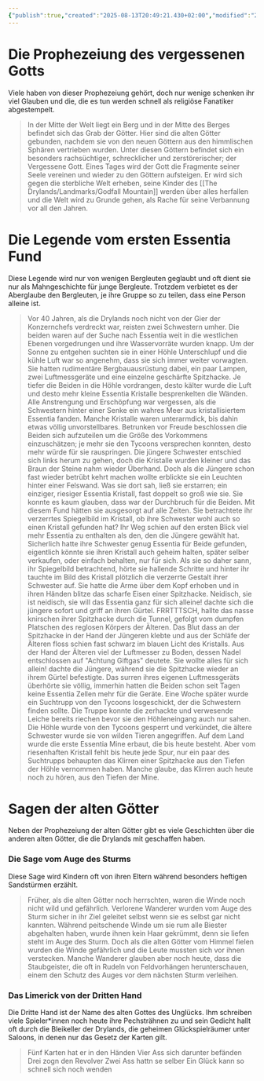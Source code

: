 ```yaml
---
{"publish":true,"created":"2025-08-13T20:49:21.430+02:00","modified":"2025-08-24T01:37:44.261+02:00","cssclasses":""}
---
```



# Die Prophezeiung des vergessenen Gotts
Viele haben von dieser Prophezeiung gehört, doch nur wenige schenken ihr viel Glauben und die, die es tun werden schnell als religiöse Fanatiker abgestempelt.
>In der Mitte der Welt liegt ein Berg und in der Mitte des Berges befindet sich das Grab der Götter. Hier sind die alten Götter gebunden, nachdem sie von den neuen Göttern aus den himmlischen Sphären vertrieben wurden. Unter diesen Göttern befindet sich ein besonders rachsüchtiger, schrecklicher und zerstörerischer; der Vergessene Gott. Eines Tages wird der Gott die Fragmente seiner Seele vereinen und wieder zu den Göttern aufsteigen. Er wird sich gegen die sterbliche Welt erheben, seine Kinder des [[The Drylands/Landmarks/Godfall Mountain]] werden über alles herfallen und die Welt wird zu Grunde gehen, als Rache für seine Verbannung vor all den Jahren.
# Die Legende vom ersten Essentia Fund
Diese Legende wird nur von wenigen Bergleuten geglaubt und oft dient sie nur als Mahngeschichte für junge Bergleute. Trotzdem verbietet es der Aberglaube den Bergleuten, je ihre Gruppe so zu teilen, dass eine Person alleine ist.
>Vor 40 Jahren, als die Drylands noch nicht von der Gier der Konzernchefs verdreckt war, reisten zwei Schwestern umher. Die beiden waren auf der Suche nach Essentia weit in die westlichen Ebenen vorgedrungen und ihre Wasservorräte wurden knapp. Um der Sonne zu entgehen suchten sie in einer Höhle Unterschlupf und die kühle Luft war so angenehm, dass sie sich immer weiter vorwagten. Sie hatten rudimentäre Bergbauausrüstung dabei, ein paar Lampen, zwei Luftmessgeräte und eine einzelne geschärfte Spitzhacke. 
> Je tiefer die Beiden in die Höhle vordrangen, desto kälter wurde die Luft und desto mehr kleine Essentia Kristalle besprenkelten die Wänden. Alle Anstrengung und Erschöpfung war vergessen, als die Schwestern hinter einer Senke ein wahres Meer aus kristallisiertem Essentia fanden. Manche Kristalle waren unterarmdick, bis dahin etwas völlig unvorstellbares. Betrunken vor Freude beschlossen die Beiden sich aufzuteilen um die Größe des Vorkommens einzuschätzen; je mehr sie den Tycoons versprechen konnten, desto mehr würde für sie rauspringen.
> Die jüngere Schwester entschied sich links herum zu gehen, doch die Kristalle wurden kleiner und das Braun der Steine nahm wieder Überhand. Doch als die Jüngere schon fast wieder betrübt kehrt machen wollte erblickte sie ein Leuchten hinter einer Felswand.
> Was sie dort sah, ließ sie erstarren; ein einziger, riesiger Essentia Kristall, fast doppelt so groß wie sie. Sie konnte es kaum glauben, dass war der Durchbruch für die Beiden. Mit diesem Fund hätten sie ausgesorgt auf alle Zeiten. Sie betrachtete ihr verzerrtes Spiegelbild im Kristall, ob ihre Schwester wohl auch so einen Kristall gefunden hat? Ihr Weg schien auf den ersten Blick viel mehr Essentia zu enthalten als den, den die Jüngere gewählt hat. Sicherlich hatte ihre Schwester genug Essentia für Beide gefunden, eigentlich könnte sie ihren Kristall auch geheim halten, später selber verkaufen, oder einfach behalten, nur für sich.
> Als sie so daher sann, ihr Spiegelbild betrachtend, hörte sie hallende Schritte und hinter ihr tauchte im Bild des Kristall plötzlich die verzerrte Gestalt ihrer Schwester auf. Sie hatte die Arme über dem Kopf erhoben und in ihren Händen blitze das scharfe Eisen einer Spitzhacke.
> Neidisch, sie ist neidisch, sie will das Essentia ganz für sich alleine! dachte sich die jüngere sofort und griff an ihren Gürtel. FRRTTTSCH, hallte das nasse knirschen ihrer Spitzhacke durch die Tunnel, gefolgt vom dumpfen Platschen des reglosen Körpers der Älteren. Das Blut dass an der Spitzhacke in der Hand der Jüngeren klebte und aus der Schläfe der Älteren floss schien fast schwarz im blauen Licht des Kristalls.
> Aus der Hand der Älteren viel der Luftmesser zu Boden, dessen Nadel entschlossen auf "Achtung Giftgas" deutete. Sie wollte alles für sich allein! dachte die Jüngere, während sie die Spitzhacke wieder an ihrem Gürtel befestigte. Das surren ihres eigenen Luftmessgeräts überhörte sie völlig, immerhin hatten die Beiden schon seit Tagen keine Essentia Zellen mehr für die Geräte.
> Eine Woche später wurde ein Suchtrupp von den Tycoons losgeschickt, der die Schwestern finden sollte. Die Truppe konnte die zerhackte und verwesende Leiche bereits riechen bevor sie den Höhleneingang auch nur sahen. Die Höhle wurde von den Tycoons gesperrt und verkündet, die ältere Schwester wurde sie von wilden Tieren angegriffen. Auf dem Land wurde die erste Essentia Mine erbaut, die bis heute besteht. Aber vom riesenhaften Kristall fehlt bis heute jede Spur, nur ein paar des Suchtrupps behaupten das Klirren einer Spitzhacke aus den Tiefen der Höhle vernommen haben. Manche glaube, das Klirren auch heute noch zu hören, aus den Tiefen der Mine.
# Sagen der alten Götter
Neben der Prophezeiung der alten Götter gibt es viele Geschichten über die anderen alten Götter, die die Drylands mit geschaffen haben. 
### Die Sage vom Auge des Sturms
Diese Sage wird Kindern oft von ihren Eltern während besonders heftigen Sandstürmen erzählt.
>Früher, als die alten Götter noch herrschten, waren die Winde noch nicht wild und gefährlich. Verlorene Wanderer wurden vom Auge des Sturm sicher in ihr Ziel geleitet selbst wenn sie es selbst gar nicht kannten. Während peitschende Winde um sie rum alle Biester abgehalten haben, wurde ihnen kein Haar gekrümmt, denn sie liefen steht im Auge des Sturm. Doch als die alten Götter vom Himmel fielen wurden die Winde gefährlich und die Leute mussten sich vor ihnen verstecken. Manche Wanderer glauben aber noch heute, dass die Staubgeister, die oft in Rudeln von Feldvorhängen herunterschauen, einem den Schutz des Auges vor dem nächsten Sturm verleihen.
### Das Limerick von der Dritten Hand
Die Dritte Hand ist der Name des alten Gottes des Unglücks. Ihm schreiben viele Spieler\*innen  noch heute ihre Pechsträhnen zu und sein Gedicht hallt oft durch die Bleikeller der Drylands, die geheimen Glückspielräumer unter Saloons, in denen nur das Gesetz der Karten gilt.
>Fünf Karten hat er in den Händen
>Vier Ass sich darunter befänden
>Drei zogn den Revolver
>Zwei Ass hattn se selber
>Ein Glück kann so schnell sich noch wenden
